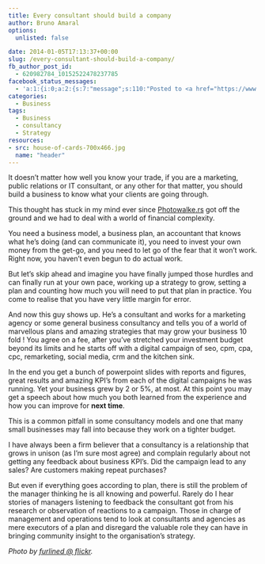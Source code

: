 ```yaml
---
title: Every consultant should build a company
author: Bruno Amaral
options:
  unlisted: false

date: 2014-01-05T17:13:37+00:00
slug: /every-consultant-should-build-a-company/
fb_author_post_id:
  - 620982784_10152522478237785
facebook_status_messages:
  - 'a:1:{i:0;a:2:{s:7:"message";s:110:"Posted to <a href="https://www.facebook.com/620982784_10152522478237785" target="_blank">Facebook Timeline</a>";s:5:"error";b:0;}}'
categories:
  - Business
tags:
  - Business
  - consultancy
  - Strategy
resources: 
- src: house-of-cards-700x466.jpg
  name: "header"
---
```

It doesn&#8217;t matter how well you know your trade, if you are a marketing, public relations or IT consultant, or any other for that matter, you should build a business to know what your clients are going through.

This thought has stuck in my mind ever since [Photowalke.rs][1] got off the ground and we had to deal with a world of financial complexity.

You need a business model, a business plan, an accountant that knows what he&#8217;s doing (and can communicate it), you need to invest your own money from the get-go, and you need to let go of the fear that it won&#8217;t work. Right now, you haven&#8217;t even begun to do actual work.

But let&#8217;s skip ahead and imagine you have finally jumped those hurdles and can finally run at your own pace, working up a strategy to grow, setting a plan and counting how much you will need to put that plan in practice. You come to realise that you have very little margin for error.

And now this guy shows up. He&#8217;s a consultant and works for a marketing agency or some general business consultancy and tells you of a world of marvellous plans and amazing strategies that may grow your business 10 fold ! You agree on a fee, after you&#8217;ve stretched your investment budget beyond its limits and he starts off with a digital campaign of seo, cpm, cpa, cpc, remarketing, social media, crm and the kitchen sink.

In the end you get a bunch of powerpoint slides with reports and figures, great results and amazing KPI&#8217;s from each of the digital campaigns he was running. Yet your business grew by 2 or 5%, at most. At this point you may get a speech about how much you both learned from the experience and how you can improve for **next time**.

This is a common pitfall in some consultancy models and one that many small businesses may fall into because they work on a tighter budget.

I have always been a firm believer that a consultancy is a relationship that grows in unison (as I&#8217;m sure most agree) and complain regularly about not getting any feedback about business KPI&#8217;s. Did the campaign lead to any sales? Are customers making repeat purchases?

But even if everything goes according to plan, there is still the problem of the manager thinking he is all knowing and powerful. Rarely do I hear stories of managers listening to feedback the consultant got from his research or observation of reactions to a campaign. Those in charge of management and operations tend to look at consultants and agencies as mere executors of a plan and disregard the valuable role they can have in bringing community insight to the organisation&#8217;s strategy.

_Photo by [furlined @ flickr][2]._



 [1]: https://photowalke.rs
 [2]: https://www.flickr.com/photos/furlined/6744546773/
